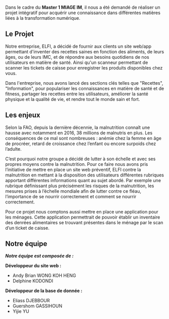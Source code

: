 Dans le cadre du **Master 1 MIAGE IM**, il nous a été demandé de réaliser un projet intégratif pour acquérir une connaissance dans différentes matières liées à la transformation numérique.

## Le Projet
Notre entreprise, ELFI, a décidé de fournir aux clients un site web/app permettant d'inventer des recettes saines en fonction des aliments, de leurs âges, ou de leurs IMC, et de répondre aux besoins quotidiens de nos utilisateurs en matière de santé. Ainsi qu'un scanneur permettant de scanner les tickets de caisse pour enregistrer les produits disponibles chez vous.

Dans l'entreprise, nous avons lancé des sections clés telles que "Recettes", "Information", pour populariser les connaissances en matière de santé et de fitness, partager les recettes entre les utilisateurs, améliorer la santé physique et la qualité de vie, et rendre tout le monde sain et fort.

## Les enjeux
Selon la FAO, depuis la dernière décennie, la malnutrition connaît une hausse avec notamment en 2016, 38 millions de malnutris en plus. Les conséquences de ce mal sont nombreuses : anémie chez la femme en âge de procréer, retard de croissance chez l’enfant ou encore surpoids chez l’adulte.

C’est pourquoi notre groupe a décidé de lutter à son échelle et avec ses propres moyens contre la malnutrition. Pour ce faire nous avons pris l’initiative de mettre en place un site web préventif, ELFI contre la malnutrition en mettant à la disposition des utilisateurs différentes rubriques apportant différentes informations quant au sujet abordé. Par exemple une rubrique définissant plus précisément les risques de la malnutrition, les mesures prises à l’échelle mondiale afin de lutter contre ce fléau, l’importance de se nourrir correctement et comment se nourrir correctement.

Pour ce projet nous comptons aussi mettre en place une application pour les ménages. Cette application permettrait de pouvoir établir un inventaire des denrées alimentaires se trouvant présentes dans le ménage par le scan d’un ticket de caisse.

## Notre équipe
***Notre équipe est composée de :***

**Développeur du site web :**
- Andy Brian WONG KOH HENG
- Delphine KODONDI

**Développeur de la base de donnée :**
- Eliass DJEBBOUR
- Guershom GASSIHOUN
- Yijie YU
